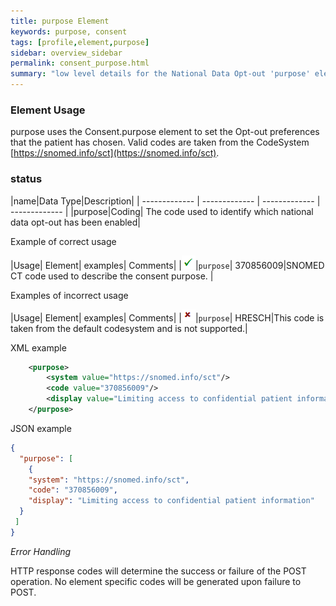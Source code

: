 ```yaml
---
title: purpose Element
keywords: purpose, consent
tags: [profile,element,purpose]
sidebar: overview_sidebar
permalink: consent_purpose.html
summary: "low level details for the National Data Opt-out 'purpose' element"
---
```


### Element Usage ###

purpose uses the Consent.purpose element to set the Opt-out preferences that the patient has chosen. Valid codes are taken from the CodeSystem [https://snomed.info/sct](https://snomed.info/sct).

### status ###

|name|Data Type|Description|
| ------------- | ------------- | ------------- | ------------- |
|purpose|Coding| The code used to identify which national data opt-out has been enabled|


Example of correct usage

|Usage| Element| examples| Comments|
|![Tick](images/tick.png)|`purpose`| 370856009|SNOMED CT code used to describe the consent purpose.  |

Examples of incorrect usage

|Usage| Element| examples| Comments|
|![Cross](images/cross.png)|`purpose`| HRESCH|This code is taken from the default codesystem and is not supported.|


XML example

```xml
	<purpose>
		<system value="https://snomed.info/sct"/>
		<code value="370856009"/>
		<display value="Limiting access to confidential patient information"/>
	</purpose>
```

JSON example

```json
{
  "purpose": [
	{
    "system": "https://snomed.info/sct",
    "code": "370856009",
    "display": "Limiting access to confidential patient information"
  }
 ]
}
```
*Error Handling*

HTTP response codes will determine the success or failure of the POST operation. No element specific codes will be generated upon failure to POST.




